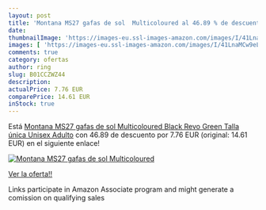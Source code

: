 ```yaml
---
layout: post
title: 'Montana MS27 gafas de sol  Multicoloured al 46.89 % de descuento'
date: 
thumbnailImage: 'https://images-eu.ssl-images-amazon.com/images/I/41LnaMCw9eL._SL200_.jpg'
images: [ 'https://images-eu.ssl-images-amazon.com/images/I/41LnaMCw9eL._SL200_.jpg' ]
comments: true
category: ofertas
author: ring
slug: B01CCZWZ44
description:
actualPrice: 7.76 EUR
comparePrice: 14.61 EUR
inStock: true
---
```


Está [Montana MS27 gafas de sol  Multicoloured  Black Revo Green   Talla única Unisex Adulto](https://www.amazon.es/dp/B01CCZWZ44/?tag=tolees-21) con 46.89 de descuento por 7.76 EUR (original: 14.61 EUR) en el siguiente enlace!

[![Montana MS27 gafas de sol  Multicoloured](https://images-eu.ssl-images-amazon.com/images/I/41LnaMCw9eL._SL200_.jpg)](https://www.amazon.es/dp/B01CCZWZ44/?tag=tolees-21)

[Ver la oferta!!](https://www.amazon.es/dp/B01CCZWZ44/?tag=tolees-21)

Links participate in Amazon Associate program and might generate a comission on qualifying sales


